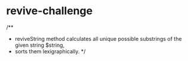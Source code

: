 # revive-challenge

/**
 * reviveString method calculates all unique possible substrings of the given string $string,
 * sorts them lexigraphically.
 */
